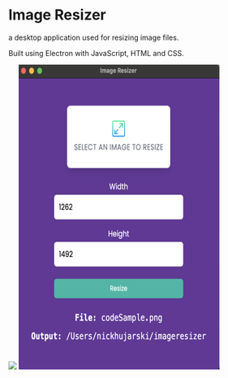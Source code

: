 # Image Resizer

a desktop application used for resizing image files.

Built using Electron with JavaScript, HTML and CSS.

<img src='readmeImages/electronImageresizerMain.png.png.png' />
<img src='readmeImages/electronImageResizerForm.png' />
